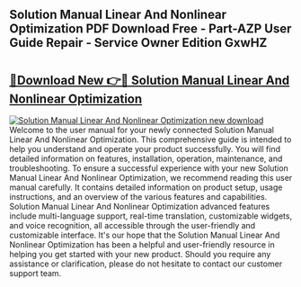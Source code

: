 ## Solution Manual Linear And Nonlinear Optimization PDF Download Free - Part-AZP User Guide Repair - Service Owner Edition GxwHZ

# <h2><a href="http://bc54066.oget.top/?id=Solution+Manual+Linear+And+Nonlinear+Optimization">🔗Download New 👉🔴 Solution Manual Linear And Nonlinear Optimization</a></h2>

[![Solution Manual Linear And Nonlinear Optimization new download](https://i.imgur.com/5g1atiW.png)](http://bc54066.oget.top/?id=Solution+Manual+Linear+And+Nonlinear+Optimization)
Welcome to the user manual for your newly connected Solution Manual Linear And Nonlinear Optimization. This comprehensive guide is intended to help you understand and operate your product successfully. You will find detailed information on features, installation, operation, maintenance, and troubleshooting. To ensure a successful experience with your new Solution Manual Linear And Nonlinear Optimization, we recommend reading this user manual carefully. It contains detailed information on product setup, usage instructions, and an overview of the various features and capabilities. Solution Manual Linear And Nonlinear Optimization advanced features include multi-language support, real-time translation, customizable widgets, and voice recognition, all accessible through the user-friendly and customizable interface. It's our hope that the Solution Manual Linear And Nonlinear Optimization has been a helpful and user-friendly resource in helping you get started with your new product. Should you require any assistance or clarification, please do not hesitate to contact our customer support team.
